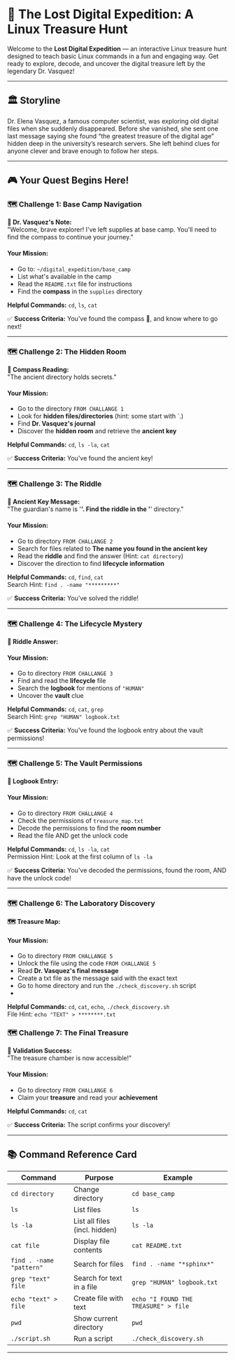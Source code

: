 # 🧭 The Lost Digital Expedition: A Linux Treasure Hunt

Welcome to the **Lost Digital Expedition** — an interactive Linux treasure hunt designed to teach basic Linux commands in a fun and engaging way. Get ready to explore, decode, and uncover the digital treasure left by the legendary Dr. Vasquez!

---

## 🏛️ Storyline

Dr. Elena Vasquez, a famous computer scientist, was exploring old digital files when she suddenly disappeared. Before she vanished, she sent one last message saying she found “the greatest treasure of the digital age” hidden deep in the university’s research servers. She left behind clues for anyone clever and brave enough to follow her steps.

---

## 🎮 Your Quest Begins Here!

### 🗺️ Challenge 1: Base Camp Navigation

**📝 Dr. Vasquez's Note:**  
"Welcome, brave explorer! I've left supplies at base camp. You'll need to find the compass to continue your journey."

#### Your Mission:
- Go to: `~/digital_expedition/base_camp`
- List what's available in the camp
- Read the `README.txt` file for instructions
- Find the **compass** in the `supplies` directory

**Helpful Commands:** `cd`, `ls`, `cat`

✅ **Success Criteria:** You've found the compass 🧭, and know where to go next!

---

### 🗺️ Challenge 2: The Hidden Room

**🧭 Compass Reading:**  
"The ancient directory holds secrets."

#### Your Mission:
- Go to the directory `FROM CHALLANGE 1`
- Look for **hidden files/directories** (hint: some start with `.)
- Find **Dr. Vasquez's journal**
- Discover the **hidden room** and retrieve the **ancient key**

**Helpful Commands:** `cd`, `ls -la`, `cat`

✅ **Success Criteria:** You've found the ancient key!

---

### 🗺️ Challenge 3: The Riddle

**🔑 Ancient Key Message:**  
"The guardian's name is '******'. Find the riddle in the '******' directory."

#### Your Mission:
- Go to directory `FROM CHALLANGE 2`
- Search for files related to **The name you found in the ancient key**
- Read the **riddle** and find the answer (Hint: `cat directory`)
- Discover the direction to find **lifecycle information**

**Helpful Commands:** `cd`, `find`, `cat`  
Search Hint: `find . -name "*********"`

✅ **Success Criteria:** You’ve solved the riddle!

---

### 🗺️ Challenge 4: The Lifecycle Mystery

**🧠 Riddle Answer:**  

#### Your Mission:
- Go to directory `FROM CHALLANGE 3`
- Find and read the **lifecycle** file
- Search the **logbook** for mentions of `"HUMAN"`
- Uncover the **vault** clue

**Helpful Commands:** `cd`, `cat`, `grep`  
Search Hint: `grep "HUMAN" logbook.txt`

✅ **Success Criteria:** You've found the logbook entry about the vault permissions!

---

### 🗺️ Challenge 5: The Vault Permissions

**📖 Logbook Entry:**  

#### Your Mission:
- Go to directory `FROM CHALLANGE 4`
- Check the permissions of `treasure_map.txt`
- Decode the permissions to find the **room number**
- Read the file AND get the unlock code

**Helpful Commands:** `cd`, `ls -la`, `cat`  
Permission Hint: Look at the first column of `ls -la`

✅ **Success Criteria:** You've decoded the permissions, found the room, AND have the unlock code!

---

### 🗺️ Challenge 6: The Laboratory Discovery

**🗺️ Treasure Map:**  

#### Your Mission:
- Go to directory `FROM CHALLANGE 5`
- Unlock the file using the code `FROM CHALLANGE 5`
- Read **Dr. Vasquez's final message**
- Create a txt file as the message said with the exact text
- Go to home directory and run the `./check_discovery.sh` script
- 
**Helpful Commands:** `cd`, `cat`, `echo`, `./check_discovery.sh`  
File Hint: `echo "TEXT" > ********.txt`

### 🗺️ Challenge 7: The Final Treasure

**🎉 Validation Success:**  
"The treasure chamber is now accessible!"

#### Your Mission:
- Go to directory `FROM CHALLANGE 6`
- Claim your **treasure** and read your **achievement**

**Helpful Commands:** `cd`, `cat`

✅ **Success Criteria:** The script confirms your discovery!


---

## 📚 Command Reference Card

| Command                  | Purpose                            | Example                                |
|--------------------------|------------------------------------|----------------------------------------|
| `cd directory`           | Change directory                   | `cd base_camp`                         |
| `ls`                     | List files                         | `ls`                                   |
| `ls -la`                 | List all files (incl. hidden)      | `ls -la`                               |
| `cat file`               | Display file contents              | `cat README.txt`                       |
| `find . -name "pattern"` | Search for files                   | `find . -name "*sphinx*"`              |
| `grep "text" file`       | Search for text in a file          | `grep "HUMAN" logbook.txt`             |
| `echo "text" > file`     | Create file with text              | `echo "I FOUND THE TREASURE" > file`   |
| `pwd`                    | Show current directory             | `pwd`                                  |
| `./script.sh`            | Run a script                       | `./check_discovery.sh`                 |

---
